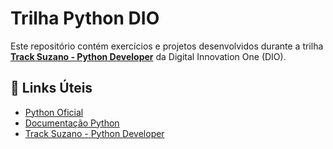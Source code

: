 # Trilha Python DIO

Este repositório contém exercícios e projetos desenvolvidos durante a trilha [**Track Suzano - Python Developer**](https://web.dio.me/track/suzano-python-developer) da Digital Innovation One (DIO). 

## 🔗 Links Úteis  

- [Python Oficial](https://www.python.org/)  
- [Documentação Python](https://docs.python.org/3/)  
- [Track Suzano - Python Developer](https://web.dio.me/track/suzano-python-developer) 
